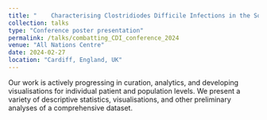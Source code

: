 ```yaml
---
title: "	Characterising Clostridiodes Difficile Infections in the Southwest of England with the BNSSG Systemwide Dataset"
collection: talks
type: "Conference poster presentation"
permalink: /talks/combatting_CDI_conference_2024
venue: "All Nations Centre"
date: 2024-02-27
location: "Cardiff, England, UK"
---
```


Our work is actively progressing in curation, analytics, and developing visualisations for individual patient and population levels. We present a variety of descriptive statistics, visualisations, and other preliminary analyses of a comprehensive dataset.
